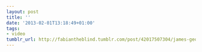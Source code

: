 ```yaml
---
layout: post
title: ''
date: '2013-02-01T13:18:49+01:00'
tags:
- video
tumblr_url: http://fabiantheblind.tumblr.com/post/42017507304/james-george-saz-rgbdtoolkit-overview-from-our
---
```

